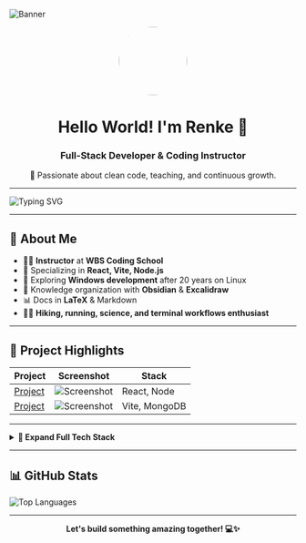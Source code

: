 <!-- Banner Image -->
![Banner](https://photos.app.goo.gl/2vMADyS1o8HgVspr7)

<!-- Introduction with avatar -->
<p align="center">
  <img src="url-to-avatar-image" width="120" style="border-radius: 50%;"/>
</p>

<h1 align="center">Hello World! I'm Renke 👋</h1>

<h3 align="center">
  Full-Stack Developer & Coding Instructor
</h3>

<p align="center">
  🌟 Passionate about clean code, teaching, and continuous growth.
</p>

---

<!-- Typing animation -->
![Typing SVG](https://readme-typing-svg.herokuapp.com?font=Fira+Code&size=24&duration=3000&pause=1000&color=61DAFB&center=true&vCenter=true&width=600&lines=Full-Stack+Developer;Instructor+%7C+Mentor;Hiking+%7C+Running+%7C+Tech+Enthusiast)

---

## 💫 About Me

- 👨‍🏫 **Instructor** at **WBS Coding School**
- 🚀 Specializing in **React, Vite, Node.js**
- 🌱 Exploring **Windows development** after 20 years on Linux
- 📝 Knowledge organization with **Obsidian** & **Excalidraw**
- 📊 Docs in **LaTeX** & Markdown
- 🏃‍♂️ **Hiking, running, science, and terminal workflows enthusiast**

---

## 📂 Project Highlights

| Project | Screenshot | Stack |
| --- | --- | --- |
| [Project](url) | ![Screenshot](img-link) | React, Node |
| [Project](url) | ![Screenshot](img-link) | Vite, MongoDB |

---

<details>
  <summary><strong>🔧 Expand Full Tech Stack</strong></summary>
  <!-- Badge Section (consistent style) -->
  ### Frontend
![HTML5](https://img.shields.io/badge/html5-%23E34F26.svg?style=for-the-badge&logo=html5&logoColor=white)
![CSS3](https://img.shields.io/badge/css3-%231572B6.svg?style=for-the-badge&logo=css3&logoColor=white)
![JavaScript](https://img.shields.io/badge/javascript-%23323330.svg?style=for-the-badge&logo=javascript&logoColor=%23F7DF1E)
![React](https://img.shields.io/badge/react-%2320232a.svg?style=for-the-badge&logo=react&logoColor=%2361DAFB)
![React Router](https://img.shields.io/badge/React_Router-CA4245?style=for-the-badge&logo=react-router&logoColor=white)
![TailwindCSS](https://img.shields.io/badge/tailwindcss-%2338B2AC.svg?style=for-the-badge&logo=tailwind-css&logoColor=white)
![shadcn/ui](https://img.shields.io/badge/shadcn%2Fui-000000?style=for-the-badge&logo=shadcnui&logoColor=white)
![Vite](https://img.shields.io/badge/vite-%23646CFF.svg?style=for-the-badge&logo=vite&logoColor=white)

### Backend
![NodeJS](https://img.shields.io/badge/node.js-6DA55F?style=for-the-badge&logo=node.js&logoColor=white)
![Express.js](https://img.shields.io/badge/express.js-%23404d59.svg?style=for-the-badge&logo=express&logoColor=%2361DAFB)
![JWT](https://img.shields.io/badge/JWT-black?style=for-the-badge&logo=JSON%20web%20tokens)
![MongoDB](https://img.shields.io/badge/MongoDB-%234ea94b.svg?style=for-the-badge&logo=mongodb&logoColor=white)
![MySQL](https://img.shields.io/badge/mysql-4479A1.svg?style=for-the-badge&logo=mysql&logoColor=white)
![Postgres](https://img.shields.io/badge/postgres-%23316192.svg?style=for-the-badge&logo=postgresql&logoColor=white)
![Insomnia](https://img.shields.io/badge/Insomnia-5849BE?style=for-the-badge&logo=insomnia&logoColor=white)

### UI/UX & Tools
![Bootstrap](https://img.shields.io/badge/bootstrap-%238511FA.svg?style=for-the-badge&logo=bootstrap&logoColor=white)
![MUI](https://img.shields.io/badge/MUI-%230081CB.svg?style=for-the-badge&logo=mui&logoColor=white)
![DaisyUI](https://img.shields.io/badge/daisyui-5A0EF8?style=for-the-badge&logo=daisyui&logoColor=white)
![Figma](https://img.shields.io/badge/figma-%23F24E1E.svg?style=for-the-badge&logo=figma&logoColor=white)
![Excalidraw](https://img.shields.io/badge/Excalidraw-%23000000.svg?style=for-the-badge&logo=excalidraw&logoColor=white)

### Deployment & Management
![Github Pages](https://img.shields.io/badge/github%20pages-121013?style=for-the-badge&logo=github&logoColor=white)
![Netlify](https://img.shields.io/badge/netlify-%23000000.svg?style=for-the-badge&logo=netlify&logoColor=#00C7B7)
![Render](https://img.shields.io/badge/Render-%46E3B7.svg?style=for-the-badge&logo=render&logoColor=white)
![Git](https://img.shields.io/badge/git-%23F05033.svg?style=for-the-badge&logo=git&logoColor=white)
![Trello](https://img.shields.io/badge/Trello-%23026AA7.svg?style=for-the-badge&logo=Trello&logoColor=white)
![Linux](https://img.shields.io/badge/Linux-FCC624?style=for-the-badge&logo=linux&logoColor=black)

### Knowledge Management & Productivity
![Obsidian](https://img.shields.io/badge/Obsidian-%23483699.svg?style=for-the-badge&logo=obsidian&logoColor=white)
![Neovim](https://img.shields.io/badge/Neovim-57A143?style=for-the-badge&logo=neovim&logoColor=fff)
![Visual Studio Code](https://img.shields.io/badge/Visual%20Studio%20Code-0078d7.svg?style=for-the-badge&logo=visual-studio-code&logoColor=white)
</details>

---

## 📊 GitHub Stats
![Top Languages](https://github-readme-stats.vercel.app/api/top-langs/?username=ReynkeDeVos&layout=compact&theme=tokyonight)

---

<p align="center">
<strong>Let's build something amazing together! 💻✨</strong>
</p>
